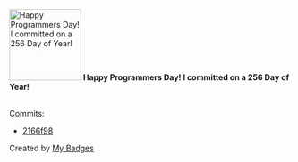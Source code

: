 <img src="https://my-badges.github.io/my-badges/programmers-day.png" alt="Happy Programmers Day! I committed on a 256 Day of Year!" title="Happy Programmers Day! I committed on a 256 Day of Year!" width="128">
<strong>Happy Programmers Day! I committed on a 256 Day of Year!</strong>
<br><br>

Commits:

- <a href="https://github.com/earnubs/my.ubuntu.com/commit/2166f983c7cf67a7321c5a04f88de62c84c55b4f">2166f98</a>


Created by <a href="https://github.com/my-badges/my-badges">My Badges</a>